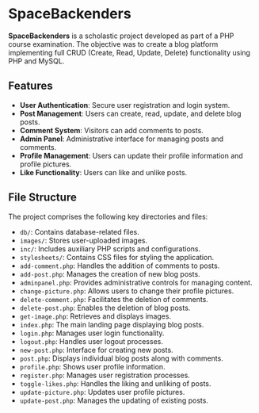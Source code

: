 # SpaceBackenders

**SpaceBackenders** is a scholastic project developed as part of a PHP course examination. The objective was to create a blog platform implementing full CRUD (Create, Read, Update, Delete) functionality using PHP and MySQL.

## Features

- **User Authentication**: Secure user registration and login system.
- **Post Management**: Users can create, read, update, and delete blog posts.
- **Comment System**: Visitors can add comments to posts.
- **Admin Panel**: Administrative interface for managing posts and comments.
- **Profile Management**: Users can update their profile information and profile pictures.
- **Like Functionality**: Users can like and unlike posts.

## File Structure

The project comprises the following key directories and files:

- `db/`: Contains database-related files.
- `images/`: Stores user-uploaded images.
- `inc/`: Includes auxiliary PHP scripts and configurations.
- `stylesheets/`: Contains CSS files for styling the application.
- `add-comment.php`: Handles the addition of comments to posts.
- `add-post.php`: Manages the creation of new blog posts.
- `adminpanel.php`: Provides administrative controls for managing content.
- `change-picture.php`: Allows users to change their profile pictures.
- `delete-comment.php`: Facilitates the deletion of comments.
- `delete-post.php`: Enables the deletion of blog posts.
- `get-image.php`: Retrieves and displays images.
- `index.php`: The main landing page displaying blog posts.
- `login.php`: Manages user login functionality.
- `logout.php`: Handles user logout processes.
- `new-post.php`: Interface for creating new posts.
- `post.php`: Displays individual blog posts along with comments.
- `profile.php`: Shows user profile information.
- `register.php`: Manages user registration processes.
- `toggle-likes.php`: Handles the liking and unliking of posts.
- `update-picture.php`: Updates user profile pictures.
- `update-post.php`: Manages the updating of existing posts.
